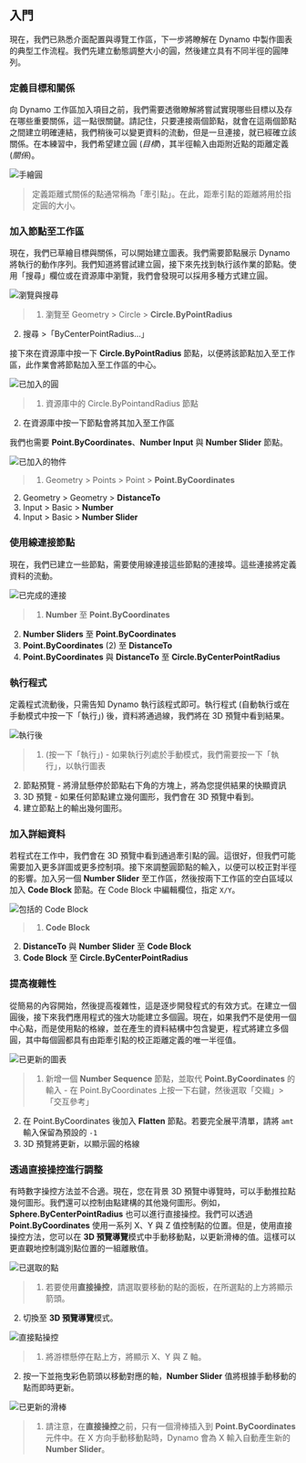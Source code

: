 

## 入門

現在，我們已熟悉介面配置與導覽工作區，下一步將瞭解在 Dynamo 中製作圖表的典型工作流程。我們先建立動態調整大小的圓，然後建立具有不同半徑的圓陣列。

### 定義目標和關係

向 Dynamo 工作區加入項目之前，我們需要透徹瞭解將嘗試實現哪些目標以及存在哪些重要關係，這一點很關鍵。請記住，只要連接兩個節點，就會在這兩個節點之間建立明確連結，我們稍後可以變更資料的流動，但是一旦連接，就已經確立該關係。在本練習中，我們希望建立圓 (*目標*)，其半徑輸入由距附近點的距離定義 (*關係*)。

![手繪圓](images/2-4/00-Hand-Sketch-of-Circle.png)

> 定義距離式關係的點通常稱為「牽引點」。在此，距牽引點的距離將用於指定圓的大小。

### 加入節點至工作區

現在，我們已草繪目標與關係，可以開始建立圖表。我們需要節點展示 Dynamo 將執行的動作序列。我們知道將嘗試建立圓，接下來先找到執行該作業的節點。使用「搜尋」欄位或在資源庫中瀏覽，我們會發現可以採用多種方式建立圓。

![瀏覽與搜尋](images/2-4/01-BrowseAndSearch.png)

> 1. 瀏覽至 Geometry > Circle > **Circle.ByPointRadius**
2. 搜尋 >「ByCenterPointRadius...」

接下來在資源庫中按一下 **Circle.ByPointRadius** 節點，以便將該節點加入至工作區，此作業會將節點加入至工作區的中心。

![已加入的圓](images/2-4/02-CircleAdded.png)

> 1. 資源庫中的 Circle.ByPointandRadius 節點
2. 在資源庫中按一下節點會將其加入至工作區

我們也需要 **Point.ByCoordinates**、**Number Input** 與 **Number Slider** 節點。

![已加入的物件](images/2-4/03-NodesAdded.png)

> 1. Geometry > Points > Point > **Point.ByCoordinates**
2. Geometry > Geometry > **DistanceTo**
3. Input > Basic > **Number**
4. Input > Basic > **Number Slider**

### 使用線連接節點

現在，我們已建立一些節點，需要使用線連接這些節點的連接埠。這些連接將定義資料的流動。

![已完成的連接](images/2-4/04-NodesConnected.png)

> 1. **Number** 至 **Point.ByCoordinates**
2. **Number Sliders** 至 **Point.ByCoordinates**
3. **Point.ByCoordinates** (2) 至 **DistanceTo**
4. **Point.ByCoordinates** 與 **DistanceTo** 至 **Circle.ByCenterPointRadius**

### 執行程式

定義程式流動後，只需告知 Dynamo 執行該程式即可。執行程式 (自動執行或在手動模式中按一下「執行」) 後，資料將通過線，我們將在 3D 預覽中看到結果。

![執行後](images/2-4/05-GraphExecuted.png)

> 1. (按一下「執行」) - 如果執行列處於手動模式，我們需要按一下「執行」，以執行圖表
2. 節點預覽 - 將滑鼠懸停於節點右下角的方塊上，將為您提供結果的快顯資訊
3. 3D 預覽 - 如果任何節點建立幾何圖形，我們會在 3D 預覽中看到。
4. 建立節點上的輸出幾何圖形。

### 加入詳細資料

若程式在工作中，我們會在 3D 預覽中看到通過牽引點的圓。這很好，但我們可能需要加入更多詳圖或更多控制項。接下來調整圓節點的輸入，以便可以校正對半徑的影響。加入另一個 **Number Slider** 至工作區，然後按兩下工作區的空白區域以加入 **Code Block** 節點。在 Code Block 中編輯欄位，指定 ```X/Y```。

![包括的 Code Block](images/2-4/06-CodeBlock.png)

> 1. **Code Block**
2. **DistanceTo** 與 **Number Slider** 至 **Code Block**
3. **Code Block** 至 **Circle.ByCenterPointRadius**

### 提高複雜性

從簡易的內容開始，然後提高複雜性，這是逐步開發程式的有效方式。在建立一個圓後，接下來我們應用程式的強大功能建立多個圓。現在，如果我們不是使用一個中心點，而是使用點的格線，並在產生的資料結構中包含變更，程式將建立多個圓，其中每個圓都具有由距牽引點的校正距離定義的唯一半徑值。

![已更新的圖表](images/2-4/07-AddingComplexity.png)

> 1. 新增一個 **Number Sequence** 節點，並取代 **Point.ByCoordinates** 的輸入 - 在 Point.ByCoordinates 上按一下右鍵，然後選取「交織」>「交互參考」
2. 在 Point.ByCoordinates 後加入 **Flatten** 節點。若要完全展平清單，請將 ```amt``` 輸入保留為預設的 ```-1```
3. 3D 預覽將更新，以顯示圓的格線

### 透過直接操控進行調整

有時數字操控方法並不合適。現在，您在背景 3D 預覽中導覽時，可以手動推拉點幾何圖形。我們還可以控制由點建構的其他幾何圖形。例如，**Sphere.ByCenterPointRadius** 也可以進行直接操控。我們可以透過 **Point.ByCoordinates** 使用一系列 X、Y 與 Z 值控制點的位置。但是，使用直接操控方法，您可以在 **3D 預覽導覽**模式中手動移動點，以更新滑棒的值。這樣可以更直觀地控制識別點位置的一組離散值。

![已選取的點](images/2-4/08-SelectedPoint.png)

> 1. 若要使用**直接操控**，請選取要移動的點的面板，在所選點的上方將顯示箭頭。
2. 切換至 **3D 預覽導覽**模式。

![直接點操控](images/2-4/09-DirectPointManipulation.png)

> 1. 將游標懸停在點上方，將顯示 X、Y 與 Z 軸。
2. 按一下並拖曳彩色箭頭以移動對應的軸，**Number Slider** 值將根據手動移動的點而即時更新。

![已更新的滑棒](images/2-4/10-UpdatedSliders.png)

> 1. 請注意，在**直接操控**之前，只有一個滑棒插入到 **Point.ByCoordinates** 元件中。在 X 方向手動移動點時，Dynamo 會為 X 輸入自動產生新的 **Number Slider**。

